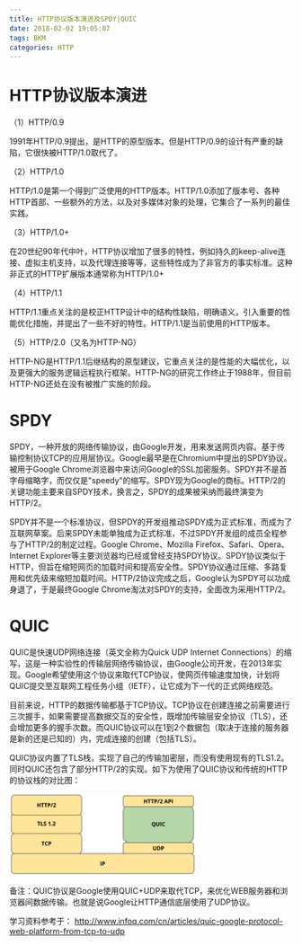 ```yaml
---
title: HTTP协议版本演进及SPDY|QUIC
date: 2018-02-02 19:05:07
tags: BKM
categories: HTTP
---
```


# HTTP协议版本演进

（1）HTTP/0.9

1991年HTTP/0.9提出，是HTTP的原型版本。但是HTTP/0.9的设计有严重的缺陷，它很快被HTTP/1.0取代了。

（2）HTTP/1.0

HTTP/1.0是第一个得到广泛使用的HTTP版本。HTTP/1.0添加了版本号、各种HTTP首部、一些额外的方法，以及对多媒体对象的处理，它集合了一系列的最佳实践。

（3）HTTP/1.0+

在20世纪90年代中叶，HTTP协议增加了很多的特性，例如持久的keep-alive连接、虚拟主机支持，以及代理连接等等，这些特性成为了非官方的事实标准。这种非正式的HTTP扩展版本通常称为HTTP/1.0+

（4）HTTP/1.1

HTTP/1.1重点关注的是校正HTTP设计中的结构性缺陷，明确语义，引入重要的性能优化措施，并提出了一些不好的特性。HTTP/1.1是当前使用的HTTP版本。

（5）HTTP/2.0（又名为HTTP-NG）

HTTP-NG是HTTP/1.1后继结构的原型建议，它重点关注的是性能的大幅优化，以及更强大的服务逻辑远程执行框架。HTTP-NG的研究工作终止于1988年，但目前HTTP-NG还处在没有被推广实施的阶段。

# SPDY

SPDY，一种开放的网络传输协议，由Google开发，用来发送网页内容。基于传输控制协议TCP的应用层协议。Google最早是在Chromium中提出的SPDY协议。被用于Google Chrome浏览器中来访问Google的SSL加密服务。SPDY并不是首字母缩略字，而仅仅是"speedy"的缩写。SPDY现为Google的商标。HTTP/2的关键功能主要来自SPDY技术，换言之，SPDY的成果被采纳而最终演变为HTTP/2。

SPDY并不是一个标准协议，但SPDY的开发组推动SPDY成为正式标准，而成为了互联网草案。后来SPDY未能单独成为正式标准，不过SPDY开发组的成员全程参与了HTTP/2的制定过程。Google Chrome、Mozilla Firefox、Safari、Opera、Internet Explorer等主要浏览器均已经或曾经支持SPDY协议。SPDY协议类似于HTTP，但旨在缩短网页的加载时间和提高安全性。SPDY协议通过压缩、多路复用和优先级来缩短加载时间。HTTP/2协议完成之后，Google认为SPDY可以功成身退了，于是最终Google Chrome淘汰对SPDY的支持，全面改为采用HTTP/2。

# QUIC

QUIC是快速UDP网络连接（英文全称为Quick UDP Internet Connections）的缩写，这是一种实验性的传输层网络传输协议，由Google公司开发，在2013年实现。Google希望使用这个协议来取代TCP协议，使网页传输速度加快，计划将QUIC提交至互联网工程任务小组（IETF），让它成为下一代的正式网络规范。

目前来说，HTTP的数据传输都基于TCP协议。TCP协议在创建连接之前需要进行三次握手，如果需要提高数据交互的安全性，既增加传输层安全协议（TLS），还会增加更多的握手次数。而QUIC协议可以在1到2个数据包（取决于连接的服务器是新的还是已知的）内，完成连接的创建（包括TLS）。

QUIC协议内置了TLS栈，实现了自己的传输加密层，而没有使用现有的TLS1.2。同时QUIC还包含了部分HTTP/2的实现。如下为使用了QUIC协议和传统的HTTP的协议栈的对比图：

![](/images/http_proto_1_1.png)

备注：QUIC协议是Google使用QUIC+UDP来取代TCP，来优化WEB服务器和浏览器间数据传输。也就是说Google让HTTP通信底层使用了UDP协议。


学习资料参考于：
http://www.infoq.com/cn/articles/quic-google-protocol-web-platform-from-tcp-to-udp
